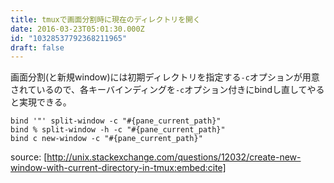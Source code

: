 ```yaml
---
title: tmuxで画面分割時に現在のディレクトリを開く
date: 2016-03-23T05:01:30.000Z
id: "10328537792368211965"
draft: false
---
```

画面分割(と新規window)には初期ディレクトリを指定する`-c`オプションが用意されているので、各キーバインディングを`-c`オプション付きにbindし直してやると実現できる。

```
bind '"' split-window -c "#{pane_current_path}"
bind % split-window -h -c "#{pane_current_path}"
bind c new-window -c "#{pane_current_path}"
```

source: [http://unix.stackexchange.com/questions/12032/create-new-window-with-current-directory-in-tmux:embed:cite]

